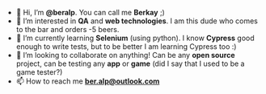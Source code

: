 - 👋 Hi, I’m **@beralp**. You can call me **Berkay** ;)
- 👀 I’m interested in **QA** and **web technologies**. I am this dude who comes to the bar and orders -5 beers.
- 🌱 I’m currently learning **Selenium** (using python). I know **Cypress** good enough to write tests, but to be better I am learning Cypress too :)
- 💞️ I’m looking to collaborate on anything! Can be any **open source** project, can be testing any **app** or **game** (did I say that I used to be a game tester?) 
- 📫 How to reach me **ber.alp@outlook.com** 

<!---
beralp/beralp is a ✨ special ✨ repository because its `README.md` (this file) appears on your GitHub profile.
You can click the Preview link to take a look at your changes.
--->
